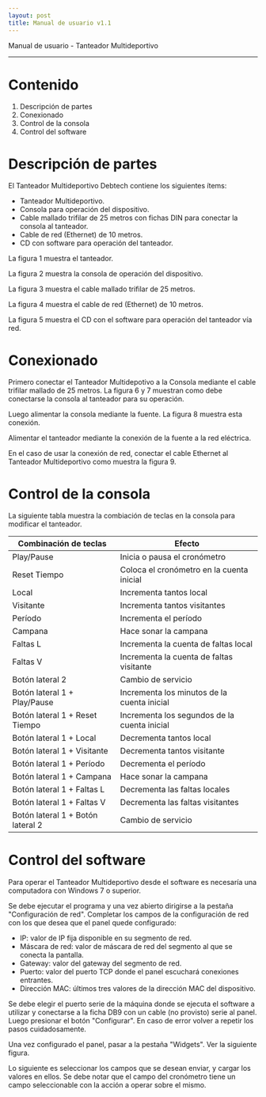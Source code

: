 ```yaml
---
layout: post
title: Manual de usuario v1.1
---
```


Manual de usuario - Tanteador Multideportivo

---

# Contenido

 1. Descripción de partes
 2. Conexionado
 3. Control de la consola
 4. Control del software

# Descripción de partes

El Tanteador Multideportivo Debtech contiene los siguientes ítems:
 * Tanteador Multideportivo.
 * Consola para operación del dispositivo.
 * Cable mallado trifilar de 25 metros con fichas DIN para conectar la consola al tanteador.
 * Cable de red (Ethernet) de 10 metros.
 * CD con software para operación del tanteador.

La figura 1 muestra el tanteador.

La figura 2 muestra la consola de operación del dispositivo.

La figura 3 muestra el cable mallado trifilar de 25 metros.

La figura 4 muestra el cable de red (Ethernet) de 10 metros.

La figura 5 muestra el CD con el software para operación del tanteador vía red.

# Conexionado

Primero conectar el Tanteador Multidepotivo a la Consola mediante el cable trifilar mallado de 25 metros. 
La figura 6 y 7 muestran como debe conectarse la consola al tanteador para su operación.


Luego alimentar la consola mediante la fuente. La figura 8 muestra esta conexión.


Alimentar el tanteador mediante la conexión de la fuente a la red eléctrica.


En el caso de usar la conexión de red, conectar el cable Ethernet al Tanteador Multideportivo como muestra la figura 9.

# Control de la consola

La siguiente tabla muestra la combiación de teclas en la consola para modificar el tanteador.

 Combinación de teclas | Efecto  
 ------- | ------- 
 Play/Pause  | Inicia o pausa el cronómetro  
 Reset Tiempo | Coloca el cronómetro en la cuenta inicial 
 Local | Incrementa tantos local 
 Visitante | Incrementa tantos visitantes 
 Período | Incrementa el período 
 Campana | Hace sonar la campana 
 Faltas L | Incrementa la cuenta de faltas local 
 Faltas V | Incrementa la cuenta de faltas visitante 
 Botón lateral 2 | Cambio de servicio 
 Botón lateral 1 + Play/Pause | Incrementa los minutos de la cuenta inicial 
 Botón lateral 1 + Reset Tiempo |  Incrementa los segundos de la cuenta inicial 
 Botón lateral 1 + Local | Decrementa tantos local 
 Botón lateral 1 + Visitante | Decrementa tantos visitante 
 Botón lateral 1 + Período | Decrementa el período 
 Botón lateral 1 + Campana | Hace sonar la campana 
 Botón lateral 1 + Faltas L | Decrementa las faltas locales 
 Botón lateral 1 + Faltas V | Decrementa las faltas visitantes 
 Botón lateral 1 + Botón lateral 2 | Cambio de servicio 

# Control del software

Para operar el Tanteador Multideportivo desde el software es necesaría una 
computadora con Windows 7 o superior.

Se debe ejecutar el programa y una vez abierto dirigirse a la pestaña "Configuración de red". 
Completar los campos de la configuración de red con los que desea que el panel quede configurado:

 * IP: valor de IP fija disponible en su segmento de red.
 * Máscara de red: valor de máscara de red del segmento al que se conecta la pantalla.
 * Gateway: valor del gateway del segmento de red.
 * Puerto: valor del puerto TCP donde el panel escuchará conexiones entrantes.
 * Dirección MAC: últimos tres valores de la dirección MAC del dispositivo.

Se debe elegir el puerto serie de la máquina donde se ejecuta el software a utilizar y 
conectarse a la ficha DB9 con un cable (no provisto) serie al panel. Luego presionar el botón 
"Configurar". En caso de error volver a repetir los pasos cuidadosamente.

Una vez configurado el panel, pasar a la pestaña "Widgets". Ver la siguiente figura.

Lo siguiente es seleccionar los campos que se desean enviar, y cargar los valores en ellos.
Se debe notar que el campo del cronómetro tiene un campo seleccionable con la acción a 
operar sobre el mismo.








